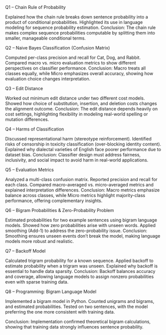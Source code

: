 Q1 – Chain Rule of Probability

Explained how the chain rule breaks down sentence probability into a product of conditional probabilities.
Highlighted its use in language modeling for sequence probability estimation.
Conclusion: The chain rule makes complex sequence probabilities computable by splitting them into smaller, manageable conditional terms.

Q2 – Naive Bayes Classification (Confusion Matrix)

Computed per-class precision and recall for Cat, Dog, and Rabbit.
Compared macro vs. micro evaluation metrics to show different perspectives on classifier performance.
Conclusion: Macro treats all classes equally, while Micro emphasizes overall accuracy, showing how evaluation choice changes interpretation.

Q3 – Edit Distance

Worked out minimum edit distance under two different cost models.
Showed how choice of substitution, insertion, and deletion costs changes the alignment outcome.
Conclusion: The edit distance depends heavily on cost settings, highlighting flexibility in modeling real-world spelling or mutation differences.

Q4 – Harms of Classification

Discussed representational harm (stereotype reinforcement).
Identified risks of censorship in toxicity classification (over-blocking identity content).
Explained why dialectal varieties of English face poorer performance due to dataset bias.
Conclusion: Classifier design must address fairness, inclusivity, and social impact to avoid harm in real-world applications.

Q5 – Evaluation Metrics

Analyzed a multi-class confusion matrix.
Reported precision and recall for each class.
Compared macro-averaged vs. micro-averaged metrics and explained interpretation differences.
Conclusion: Macro metrics emphasize balance across classes, while Micro metrics highlight majority-class performance, offering complementary insights.

Q6 – Bigram Probabilities & Zero-Probability Problem

Estimated probabilities for two example sentences using bigram language models.
Showed how zero probabilities arise with unseen words.
Applied smoothing (Add-1) to address the zero-probability issue.
Conclusion: Smoothing ensures unseen events don’t break the model, making language models more robust and realistic.

Q7 – Backoff Model

Calculated trigram probability for a known sequence.
Applied backoff to estimate probability when a trigram was unseen.
Explained why backoff is essential to handle data sparsity.
Conclusion: Backoff balances accuracy and coverage, allowing language models to assign nonzero probabilities even with sparse training data.

Q8 – Programming: Bigram Language Model

Implemented a bigram model in Python.
Counted unigrams and bigrams, and estimated probabilities.
Tested on two sentences, with the model preferring the one more consistent with training data.

Conclusion: Implementation confirmed theoretical bigram calculations, showing that training data strongly influences sentence probability.
